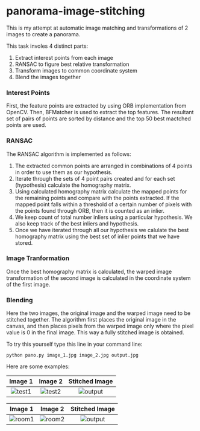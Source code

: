 # panorama-image-stitching

This is my attempt at automatic image matching and transformations of 2 images to create a panorama.

This task involes 4 distinct parts:
1. Extract interest points from each image
2. RANSAC to figure best relative transformation
3. Transform images to common coordinate system
4. Blend the images together

### Interest Points

First, the feature points are extracted by using ORB implementation from OpenCV. Then, BFMatcher is used to extract the top features. The resultant set of pairs of points are sorted by distance and the top 50 best mactched points are used.

### RANSAC
The RANSAC algorithm is implemented as follows:
1. The extracted common points are arranged in combinations of 4 points in order to use them as our hypothesis.
2. Iterate through the sets of 4 point pairs created and for each set (hypothesis) calculate the homography matrix.
3. Using calculated homography matrix calculate the mapped points for the remaining points and compare with the points extracted. If the mapped point falls within a threshold of a certain number of pixels with the points found through ORB, then it is counted as an inlier. 
4. We keep count of total number inliers using a particular hypothesis. We also keep track of the best inliers and hypothesis.
5. Once we have iterated through all our hypothesis we calulate the best homography matrix using the best set of inlier points that we have stored.

### Image Tranformation

Once the best homography matrix is calculated, the warped image transformation of the second image is calculated in the coordinate system of the first image.

### Blending

Here the two images, the original image and the warped image need to be stitched together. The algorithm first places the original image in the canvas, and then places pixels from the warped image only where the pixel value is 0 in the final image. This way a fully stitched image is obtained. 

To try this yourself type this line in your command line:

```
python pano.py image_1.jpg image_2.jpg output.jpg
```

Here are some examples:

Image 1           |  Image 2           | Stitched Image           
:-------------------------:|:-------------------------:|:-------------------------:
![test1](https://user-images.githubusercontent.com/55157425/183475879-a19994ca-7ca8-4701-b613-8235a7b8ea22.png) | ![test2](https://user-images.githubusercontent.com/55157425/183475907-69dbb219-f9e4-478f-8836-787a1839cb63.png) | ![output](https://user-images.githubusercontent.com/55157425/183475951-4bf58ca8-a4a7-45b6-9b08-e89e8d070541.jpg)

Image 1           |  Image 2           | Stitched Image           
:-------------------------:|:-------------------------:|:-------------------------:
![room1](https://user-images.githubusercontent.com/55157425/183476035-28cafe00-972e-4f90-8660-3fec73799fc6.png) | ![room2](https://user-images.githubusercontent.com/55157425/183476054-78feaed8-f429-4d4f-ad1e-049a44930d59.png) | ![output](https://user-images.githubusercontent.com/55157425/183476654-71bc3752-71d6-42c9-8c8d-c7c97f2fe904.jpg)



